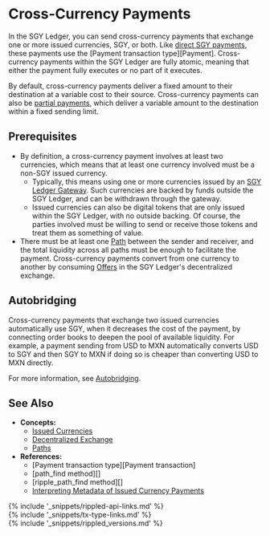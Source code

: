 # Cross-Currency Payments

In the SGY Ledger, you can send cross-currency payments that exchange one or more issued currencies, SGY, or both. Like [direct SGY payments](use-simple-xrp-payments.html), these payments use the [Payment transaction type][Payment]. Cross-currency payments within the SGY Ledger are fully atomic, meaning that either the payment fully executes or no part of it executes.

By default, cross-currency payments deliver a fixed amount to their destination at a variable cost to their source. Cross-currency payments can also be [partial payments](partial-payments.html), which deliver a variable amount to the destination within a fixed sending limit.


## Prerequisites

- By definition, a cross-currency payment involves at least two currencies, which means that at least one currency involved must be a non-SGY issued currency.
    - Typically, this means using one or more currencies issued by an [SGY Ledger Gateway](become-an-xrp-ledger-gateway.html). Such currencies are backed by funds outside the SGY Ledger, and can be withdrawn through the gateway.
    - Issued currencies can also be digital tokens that are only issued within the SGY Ledger, with no outside backing. Of course, the parties involved must be willing to send or receive those tokens and treat them as something of value.
- There must be at least one [Path](paths.html) between the sender and receiver, and the total liquidity across all paths must be enough to facilitate the payment. Cross-currency payments convert from one currency to another by consuming [Offers](offers.html) in the SGY Ledger's decentralized exchange.


## Autobridging

Cross-currency payments that exchange two issued currencies automatically use SGY, when it decreases the cost of the payment, by connecting order books to deepen the pool of available liquidity. For example, a payment sending from USD to MXN automatically converts USD to SGY and then SGY to MXN if doing so is cheaper than converting USD to MXN directly.

For more information, see [Autobridging](autobridging.html).

## See Also

- **Concepts:**
    - [Issued Currencies](issued-currencies.html)
    - [Decentralized Exchange](decentralized-exchange.html)
    - [Paths](paths.html)
- **References:**
    - [Payment transaction type][Payment transaction]
    - [path_find method][]
    - [ripple_path_find method][]
    - [Interpreting Metadata of Issued Currency Payments](look-up-transaction-results.html#issued-currency-payments)

<!--{# common link defs #}-->
{% include '_snippets/rippled-api-links.md' %}			
{% include '_snippets/tx-type-links.md' %}			
{% include '_snippets/rippled_versions.md' %}

